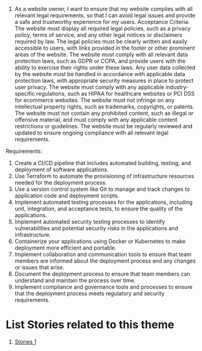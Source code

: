 1.	As a website owner, I want to ensure that my website complies with all relevant legal requirements, so that I can avoid legal issues and provide a safe and trustworthy experience for my users.
Acceptance Criteria:
The website must display all required legal policies, such as a privacy policy, terms of service, and any other legal notices or disclaimers required by law.
The legal policies must be clearly written and easily accessible to users, with links provided in the footer or other prominent areas of the website.
The website must comply with all relevant data protection laws, such as GDPR or CCPA, and provide users with the ability to exercise their rights under these laws.
Any user data collected by the website must be handled in accordance with applicable data protection laws, with appropriate security measures in place to protect user privacy.
The website must comply with any applicable industry-specific regulations, such as HIPAA for healthcare websites or PCI DSS for ecommerce websites.
The website must not infringe on any intellectual property rights, such as trademarks, copyrights, or patents.
The website must not contain any prohibited content, such as illegal or offensive material, and must comply with any applicable content restrictions or guidelines.
The website must be regularly reviewed and updated to ensure ongoing compliance with all relevant legal requirements.

Requirements:
1.	Create a CI/CD pipeline that includes automated building, testing, and deployment of software applications.
2.	Use Terraform to automate the provisioning of infrastructure resources needed for the deployment process.
3.	Use a version control system like Git to manage and track changes to application code and deployment scripts.
4.	Implement automated testing processes for the applications, including unit, integration, and acceptance tests, to ensure the quality of the applications.
5.	Implement automated security testing processes to identify vulnerabilities and potential security risks in the applications and infrastructure.
6.	Containerize your applications using Docker or Kubernetes to make deployment more efficient and portable.
7.	Implement collaboration and communication tools to ensure that team members are informed about the deployment process and any changes or issues that arise.
8.	Document the deployment process to ensure that team members can understand and maintain the process over time.
9.	Implement compliance and governance tools and processes to ensure that the deployment process meets regulatory and security requirements.


# List Stories related to this theme
1. [Stories 1](documentation/templates/theme/initiatives/epics/stories/tasks/task_template.md)